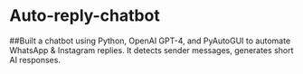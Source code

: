 # Auto-reply-chatbot
##Built a chatbot using Python, OpenAI GPT-4, and PyAutoGUI to automate WhatsApp & Instagram replies. It detects sender messages, generates short AI responses.
